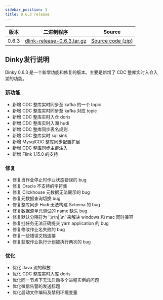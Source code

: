 ```yaml
---
sidebar_position: 3
title: 0.6.3 release
---
```




| 版本    | 二进制程序                                                                                                                | Source                                                                               |
|-------|----------------------------------------------------------------------------------------------------------------------|--------------------------------------------------------------------------------------|
| 0.6.3 | [dlink-release-0.6.3.tar.gz](https://github.com/DataLinkDC/dlink/releases/download/0.6.3/dlink-release-0.6.3.tar.gz) | [Source code (zip)](https://github.com/DataLinkDC/dlink/archive/refs/tags/0.6.3.zip) |


## Dinky发行说明

Dinky 0.6.3 是一个新增功能和修复的版本。主要是新增了 CDC 整库实时入仓入湖的功能。

### 新功能

- 新增 CDC 整库实时同步至 kafka 的一个 topic
- 新增 CDC 整库实时同步至 kafka 对应 topic
- 新增 CDC 整库实时入仓 doris
- 新增 CDC 整库实时入湖 hudi
- 新增 CDC 整库同步表名规则
- 新增 CDC 整库实时 sql sink
- 新增 MysqlCDC 整库同步配置扩展
- 新增 CDC 整库同步主键注入
- 新增 Flink 1.15.0 的支持

### 修复

- 修复当作业停止时作业状态错误的 bug
- 修复 Oracle 不支持的字符集
- 修复 Clickhouse 元数据无法展示的 bug
- 修复元数据查询切换 bug
- 修复整库同步 Hudi 无法构建 Schema 的 bug
- 修复数据源单元测试的 name 缺失 bug
- 修复默认分隔符为 ';\r\n|;\n' 来解决 windows 和 mac 同时兼容
- 修复批任务无法正确提交 yarn application 的 bug
- 修复修改作业名失败的 bug
- 修复一些错误文档连接
- 修复获取作业执行计划被执行两次的 bug

### 优化

- 优化 Java 流的释放
- 优化 CDC 整库实时入库 doris
- 优化同一节点下无法启动多个进程实例的问题
- 优化微信告警的发送标题
- 优化启动文件编码及禁用环境变量